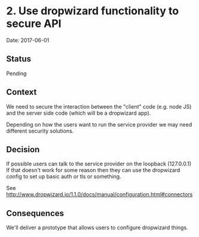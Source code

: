 # 2. Use dropwizard functionality to secure API

Date: 2017-06-01

## Status

Pending

## Context

We need to secure the interaction between the "client" code (e.g. node JS)
and the server side code (which will be a dropwizard app).

Depending on how the users want to run the service provider we may need
different security solutions.

## Decision

If possible users can talk to the service provider on the loopback (127.0.0.1)
If that doesn't work for some reason then they can use the dropwizard config
to set up basic auth or tls or something.

See http://www.dropwizard.io/1.1.0/docs/manual/configuration.html#connectors

## Consequences

We'll deliver a prototype that allows users to configure dropwizard things.

